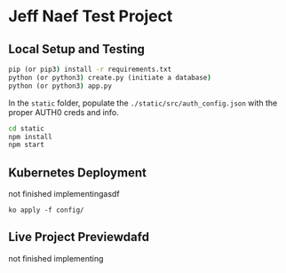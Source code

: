 # Jeff Naef Test Project

## Local Setup and Testing

```cmd
pip (or pip3) install -r requirements.txt 
python (or python3) create.py (initiate a database)
python (or python3) app.py 
```

In the `static` folder, populate the `./static/src/auth_config.json` with the proper AUTH0 creds and info. 

```cmd
cd static
npm install
npm start
```

## Kubernetes Deployment
not finished implementingasdf

```
ko apply -f config/
```

## Live Project Previewdafd
not finished implementing
